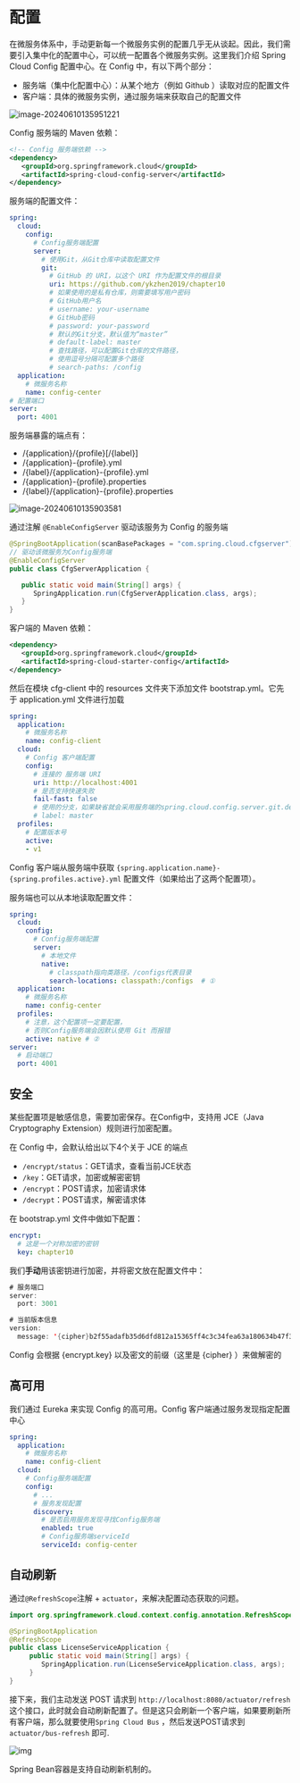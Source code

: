 # 配置

在微服务体系中，手动更新每一个微服务实例的配置几乎无从谈起。因此，我们需要引入集中化的配置中心，可以统一配置各个微服务实例。这里我们介绍 Spring Cloud Config 配置中心。在 Config 中，有以下两个部分：

- 服务端（集中化配置中心）：从某个地方（例如 Github ）读取对应的配置文件
- 客户端：具体的微服务实例，通过服务端来获取自己的配置文件

![image-20240610135951221](./assets/image-20240610135951221.png)



Config 服务端的 Maven 依赖：

~~~xml
<!-- Config 服务端依赖 -->
<dependency>
   <groupId>org.springframework.cloud</groupId>
   <artifactId>spring-cloud-config-server</artifactId>
</dependency>
~~~

服务端的配置文件：

~~~yaml
spring:
  cloud:
    config:
      # Config服务端配置
      server:
        # 使用Git，从Git仓库中读取配置文件
        git:
          # GitHub 的 URI，以这个 URI 作为配置文件的根目录
          uri: https://github.com/ykzhen2019/chapter10
          # 如果使用的是私有仓库，则需要填写用户密码
          # GitHub用户名
          # username: your-username
          # GitHub密码
          # password: your-password
          # 默认的Git分支，默认值为“master”
          # default-label: master
          # 查找路径，可以配置Git仓库的文件路径，
          # 使用逗号分隔可配置多个路径
          # search-paths: /config
  application:
    # 微服务名称
    name: config-center
# 配置端口
server:
  port: 4001
~~~

服务端暴露的端点有：

- /{application}/{profile}[/{label}]
- /{application}-{profile}.yml
- /{label}/{application}-{profile}.yml
- /{application}-{profile}.properties
- /{label}/{application}-{profile}.properties

![image-20240610135903581](./assets/image-20240610135903581.png)



通过注解 `@EnableConfigServer` 驱动该服务为 Config 的服务端

~~~java
@SpringBootApplication(scanBasePackages = "com.spring.cloud.cfgserver")
// 驱动该微服务为Config服务端
@EnableConfigServer
public class CfgServerApplication {

   public static void main(String[] args) {
      SpringApplication.run(CfgServerApplication.class, args);
   }
}
~~~

客户端的 Maven 依赖：

~~~xml
<dependency>
   <groupId>org.springframework.cloud</groupId>
   <artifactId>spring-cloud-starter-config</artifactId>
</dependency>
~~~

然后在模块 cfg-client 中的 resources 文件夹下添加文件 bootstrap.yml。它先于 application.yml 文件进行加载

~~~yaml
spring:
  application:
    # 微服务名称
    name: config-client
  cloud:
    # Config 客户端配置
    config:
      # 连接的 服务端 URI
      uri: http://localhost:4001
      # 是否支持快速失败
      fail-fast: false
      # 使用的分支，如果缺省就会采用服务端的spring.cloud.config.server.git.default-label配置项
      # label: master
  profiles:
    # 配置版本号
    active:
    - v1
~~~

Config 客户端从服务端中获取 `{spring.application.name}-{spring.profiles.active}.yml` 配置文件（如果给出了这两个配置项）。





服务端也可以从本地读取配置文件：

~~~yaml
spring:
  cloud:
    config:
      # Config服务端配置
      server:
        # 本地文件
        native:
          # classpath指向类路径，/configs代表目录
          search-locations: classpath:/configs  # ①
  application:
    # 微服务名称
    name: config-center
  profiles:
    # 注意，这个配置项一定要配置，
    # 否则Config服务端会因默认使用 Git 而报错
    active: native # ②
server:
  # 启动端口
  port: 4001
~~~



## 安全

某些配置项是敏感信息，需要加密保存。在Config中，支持用 JCE（Java Cryptography Extension）规则进行加密配置。

在 Config 中，会默认给出以下4个关于 JCE 的端点

- `/encrypt/status`：GET请求，查看当前JCE状态
- `/key`：GET请求，加密或解密密钥
- `/encrypt`：POST请求，加密请求体
- `/decrypt`：POST请求，解密请求体

在  bootstrap.yml 文件中做如下配置：

~~~yaml
encrypt:
  # 这是一个对称加密的密钥
  key: chapter10
~~~

我们**手动**用该密钥进行加密，并将密文放在配置文件中：

~~~java
# 服务端口
server:
  port: 3001

# 当前版本信息 
version:
  message: '{cipher}b2f55adafb35d6dfd812a15365ff4c3c34fea63a180634b47f387c2bd93f0c54994f0f49d915b5daf5af266a559e7a15'  # ①
~~~

Config 会根据 {encrypt.key} 以及密文的前缀（这里是 {cipher} ）来做解密的

## 高可用

我们通过 Eureka 来实现 Config 的高可用。Config 客户端通过服务发现指定配置中心

~~~yaml
spring:
  application:
    # 微服务名称
    name: config-client
  cloud:
    # Config服务端配置
    config:
      # ...
      # 服务发现配置
      discovery:
        # 是否启用服务发现寻找Config服务端
        enabled: true
        # Config服务端serviceId
        serviceId: config-center
~~~

## 自动刷新

通过`@RefreshScope`注解 + `actuator`，来解决配置动态获取的问题。

~~~java
import org.springframework.cloud.context.config.annotation.RefreshScope;

@SpringBootApplication
@RefreshScope
public class LicenseServiceApplication {
     public static void main(String[] args) {
     	SpringApplication.run(LicenseServiceApplication.class, args);
     }
}
~~~

接下来，我们主动发送 POST 请求到 `http://localhost:8080/actuator/refresh` 这个接口，此时就会自动刷新配置了。但是这只会刷新一个客户端，如果要刷新所有客户端，那么就要使用`Spring Cloud Bus` ，然后发送POST请求到`actuator/bus-refresh` 即可.

![img](./assets/201408-20191203224548519-2015414579.png)

Spring Bean容器是支持自动刷新机制的。
